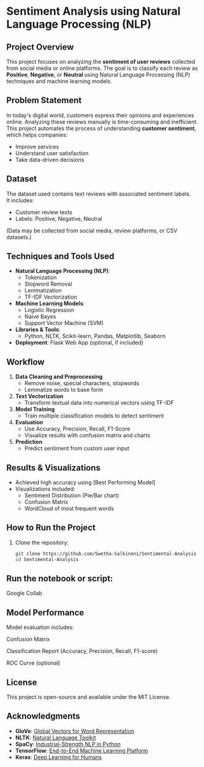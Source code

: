 # Sentiment Analysis using Natural Language Processing (NLP)

## Project Overview
This project focuses on analyzing the **sentiment of user reviews** collected from social media or online platforms. The goal is to classify each review as **Positive**, **Negative**, or **Neutral** using Natural Language Processing (NLP) techniques and machine learning models.

## Problem Statement
In today's digital world, customers express their opinions and experiences online. Analyzing these reviews manually is time-consuming and inefficient. This project automates the process of understanding **customer sentiment**, which helps companies:
- Improve services
- Understand user satisfaction
- Take data-driven decisions

## Dataset
The dataset used contains text reviews with associated sentiment labels.  
It includes:
- Customer review texts
- Labels: Positive, Negative, Neutral

(Data may be collected from social media, review platforms, or CSV datasets.)

## Techniques and Tools Used
- **Natural Language Processing (NLP)**:  
  - Tokenization  
  - Stopword Removal  
  - Lemmatization  
  - TF-IDF Vectorization
- **Machine Learning Models**:  
  - Logistic Regression  
  - Naive Bayes  
  - Support Vector Machine (SVM)
- **Libraries & Tools**:  
  - Python, NLTK, Scikit-learn, Pandas, Matplotlib, Seaborn
- **Deployment**: Flask Web App (optional, if included)

## Workflow
1. **Data Cleaning and Preprocessing**
   - Remove noise, special characters, stopwords
   - Lemmatize words to base form
2. **Text Vectorization**
   - Transform textual data into numerical vectors using TF-IDF
3. **Model Training**
   - Train multiple classification models to detect sentiment
4. **Evaluation**
   - Use Accuracy, Precision, Recall, F1-Score
   - Visualize results with confusion matrix and charts
5. **Prediction**
   - Predict sentiment from custom user input

## Results & Visualizations
- Achieved high accuracy using [Best Performing Model]
- Visualizations included:
  - Sentiment Distribution (Pie/Bar chart)
  - Confusion Matrix
  - WordCloud of most frequent words

## How to Run the Project
1. Clone the repository:
   ```bash
   git clone https://github.com/Swetha-Salkineni/Sentimental-Analysis
   cd Sentimental-Analysis
## Run the notebook or script:
Google Collab

## Model Performance
Model evaluation includes:

Confusion Matrix

Classification Report (Accuracy, Precision, Recall, F1-score)

ROC Curve (optional)

## License
This project is open-source and available under the MIT License.

## Acknowledgments

- **GloVe**: [Global Vectors for Word Representation](https://nlp.stanford.edu/projects/glove/)
- **NLTK**: [Natural Language Toolkit](https://www.nltk.org/)
- **SpaCy**: [Industrial-Strength NLP in Python](https://spacy.io/)
- **TensorFlow**: [End-to-End Machine Learning Platform](https://www.tensorflow.org/)
- **Keras**: [Deep Learning for Humans](https://keras.io/)
